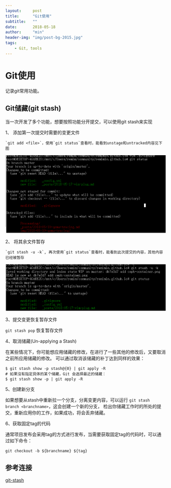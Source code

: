 ```yaml
---
layout:     post
title:      "Git使用"
subtitle:   ""
date:       2018-05-18
author:     "min"
header-img: "img/post-bg-2015.jpg"
tags:
    - Git, tools
---
```

# Git使用
记录git常用功能。

## Git储藏(git stash)

当一次开发了多个功能，想要按照功能分开提交，可以使用git stash来实现

1、 添加第一次提交时需要的变更文件

    `git add <file>`，使用`git status`查看时，能看到unstage和untracked内容见下图

![](img/git_usage/git_status_before_stash.png)

2、 将其余文件暂存

    `git stash -u -k`, 再次使用`git status`查看时，能看到此次提交的内容，其他内容已经被暂存

![](img/git_usage/git_status_after_stash.png)


3、提交变更恢复暂存文件

`git stash pop` 恢复暂存文件

4、取消储藏(Un-applying a Stash)

在某些情况下，你可能想应用储藏的修改，在进行了一些其他的修改后，又要取消之前所应用储藏的修改。
可以通过取消该储藏的补丁达到同样的效果：

```commandline
$ git stash show -p stash@{0} | git apply -R
# 如果沒有指定具体的某个储藏，Git 会选择最近的储藏：
$ git stash show -p | git apply -R
```

5、创建新分支

如果想要从stash中重新拉一个分支，分离变更内容，可以运行 `git stash branch <branchname>`，这会创建一个新的分支，
检出你储藏工作时的所处的提交，重新应用你的工作，如果成功，将会丢弃储藏。

6、获取固定tag的代码

通常项目发布会采用tag的方式进行发布，当需要获取固定tag的代码时，可以通过如下命令：

```commandline
git checkout -b ${branchname} ${tag}
```

## 参考连接
[git-stash](https://git-scm.com/book/zh/v1/Git-%E5%B7%A5%E5%85%B7-%E5%82%A8%E8%97%8F%EF%BC%88Stashing%EF%BC%89)